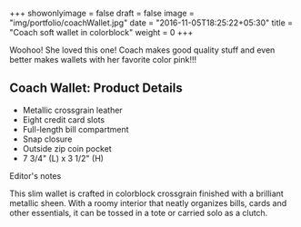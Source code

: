 +++
showonlyimage = false
draft = false
image = "img/portfolio/coachWallet.jpg"
date = "2016-11-05T18:25:22+05:30"
title = "Coach soft wallet in colorblock"
weight = 0
+++

Woohoo! She loved this one! Coach makes good quality stuff and even better makes wallets with her favorite color pink!!!
<!--more-->


## Coach Wallet: Product Details

- Metallic crossgrain leather
- Eight credit card slots
- Full-length bill compartment
- Snap closure
- Outside zip coin pocket
- 7 3/4" (L) x 3 1/2" (H)

Editor's notes

This slim wallet is crafted in colorblock crossgrain finished with a brilliant metallic sheen. With a roomy interior that neatly organizes bills, cards and other essentials, it can be tossed in a tote or carried solo as a clutch.
